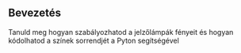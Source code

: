 ## Bevezetés

Tanuld meg hogyan szabályozhatod a jelzőlámpák fényeit és hogyan kódolhatod a színek sorrendjét a Pyton segítségével
